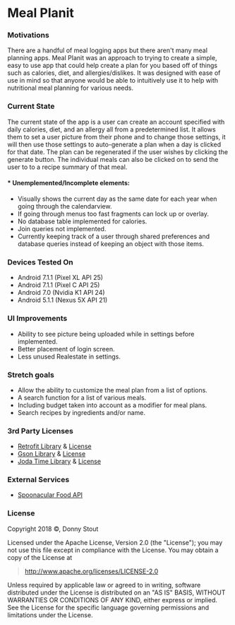 # Meal Planit


### Motivations
There are a handful of meal logging apps but there aren't many meal planning apps. Meal Planit was an approach to trying to
create a simple, easy to use app that could help create a plan for you based off of things such as calories, diet, and allergies/dislikes.
It was designed with ease of use in mind so that anyone would be able to intuitively use it to help with nutritional meal planning 
for various needs.

### Current State
The current state of the app is a user can create an account specified with daily calories, diet, and an allergy all from a predetermined
list. It allows them to set a user picture from their phone and to change those settings, it will then use those settings to 
auto-generate a plan when a day is clicked for that date. The plan can be regenerated if the user wishes by clicking the generate button. 
The individual meals can also be clicked on to send the user to to a recipe summary of that meal.

#### * Unemplemented/Incomplete elements:
* Visually shows the current day as the same date for each year when going through the calendarview.
* If going through menus too fast fragments can lock up or overlay.
* No database table implemented for calories.
* Join queries not implemented.
* Currently keeping track of a user through shared preferences and database queries instead of keeping an object with those items.

### Devices Tested On
* Android 7.1.1 (Pixel XL API 25)
* Android 7.1.1 (Pixel C API 25)
* Android 7.0 (Nvidia K1 API 24)
* Android 5.1.1 (Nexus 5X API 21)

### UI Improvements
* Ability to see picture being uploaded while in settings before implemented.
* Better placement of login screen.
* Less unused Realestate in settings.

### Stretch goals
* Allow the ability to customize the meal plan from a list of options.
* A search function for a list of various meals.
* Including budget taken into account as a modifier for meal plans.
* Search recipes by ingredients and/or name.

### 3rd Party Licenses
* [Retrofit Library](https://github.com/square/retrofit) & [License](https://github.com/square/retrofit/blob/master/LICENSE.txt)
* [Gson Library](https://github.com/google/gson) & [License](https://github.com/google/gson/blob/master/LICENSE)
* [Joda Time Library](https://github.com/dlew/joda-time-android) & [License](https://github.com/dlew/joda-time-android/blob/master/LICENSE)

### External Services
* [Spoonacular Food API](https://rapidapi.com/spoonacular/api/Recipe%20-%20Food%20-%20Nutrition)


### License

Copyright 2018 &copy;, Donny Stout

Licensed under the Apache License, Version 2.0 (the "License");
you may not use this file except in compliance with the License.
You may obtain a copy of the License at

> http://www.apache.org/licenses/LICENSE-2.0

Unless required by applicable law or agreed to in writing, software
distributed under the License is distributed on an "AS IS" BASIS,
WITHOUT WARRANTIES OR CONDITIONS OF ANY KIND, either express or implied.
See the License for the specific language governing permissions and
limitations under the License.
